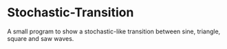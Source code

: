 # Stochastic-Transition
A small program to show a stochastic-like transition between sine, triangle, square and saw waves. 

